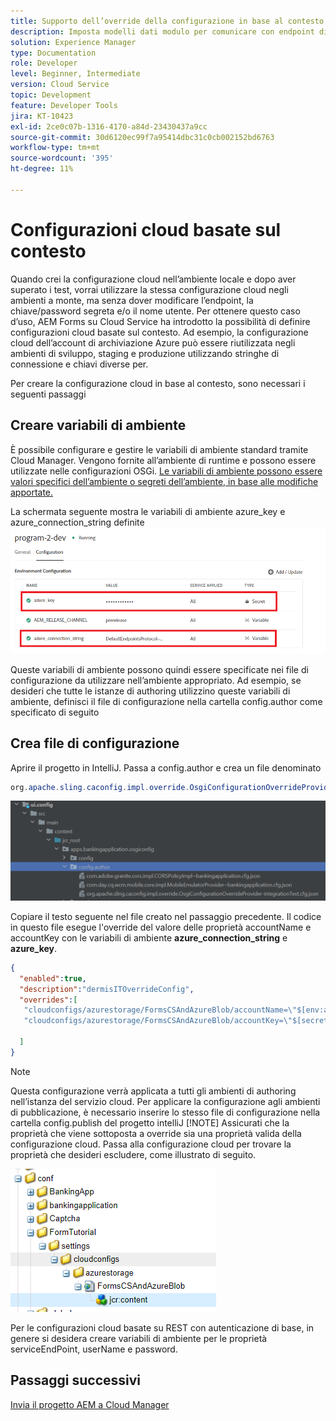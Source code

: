 ```yaml
---
title: Supporto dell’override della configurazione in base al contesto per il modello dati del modulo
description: Imposta modelli dati modulo per comunicare con endpoint diversi in base agli ambienti.
solution: Experience Manager
type: Documentation
role: Developer
level: Beginner, Intermediate
version: Cloud Service
topic: Development
feature: Developer Tools
jira: KT-10423
exl-id: 2ce0c07b-1316-4170-a84d-23430437a9cc
source-git-commit: 30d6120ec99f7a95414dbc31c0cb002152bd6763
workflow-type: tm+mt
source-wordcount: '395'
ht-degree: 11%

---
```


# Configurazioni cloud basate sul contesto

Quando crei la configurazione cloud nell’ambiente locale e dopo aver superato i test, vorrai utilizzare la stessa configurazione cloud negli ambienti a monte, ma senza dover modificare l’endpoint, la chiave/password segreta e/o il nome utente. Per ottenere questo caso d’uso, AEM Forms su Cloud Service ha introdotto la possibilità di definire configurazioni cloud basate sul contesto.
Ad esempio, la configurazione cloud dell’account di archiviazione Azure può essere riutilizzata negli ambienti di sviluppo, staging e produzione utilizzando stringhe di connessione e chiavi diverse per.

Per creare la configurazione cloud in base al contesto, sono necessari i seguenti passaggi

## Creare variabili di ambiente

È possibile configurare e gestire le variabili di ambiente standard tramite Cloud Manager. Vengono fornite all’ambiente di runtime e possono essere utilizzate nelle configurazioni OSGi. [Le variabili di ambiente possono essere valori specifici dell’ambiente o segreti dell’ambiente, in base alle modifiche apportate.](https://experienceleague.adobe.com/docs/experience-manager-cloud-service/content/implementing/using-cloud-manager/environment-variables.html?lang=en)



La schermata seguente mostra le variabili di ambiente azure_key e azure_connection_string definite
![environment_variables](assets/environment-variables.png)

Queste variabili di ambiente possono quindi essere specificate nei file di configurazione da utilizzare nell’ambiente appropriato. Ad esempio, se desideri che tutte le istanze di authoring utilizzino queste variabili di ambiente, definisci il file di configurazione nella cartella config.author come specificato di seguito

## Crea file di configurazione

Aprire il progetto in IntelliJ. Passa a config.author e crea un file denominato

```java
org.apache.sling.caconfig.impl.override.OsgiConfigurationOverrideProvider-integrationTest.cfg.json
```

![config.author](assets/config-author.png)

Copiare il testo seguente nel file creato nel passaggio precedente. Il codice in questo file esegue l&#39;override del valore delle proprietà accountName e accountKey con le variabili di ambiente **azure_connection_string** e **azure_key**.

```json
{
  "enabled":true,
  "description":"dermisITOverrideConfig",
  "overrides":[
   "cloudconfigs/azurestorage/FormsCSAndAzureBlob/accountName=\"$[env:azure_connection_string]\"",
   "cloudconfigs/azurestorage/FormsCSAndAzureBlob/accountKey=\"$[secret:azure_key]\""

  ]
}
```

>[!NOTE]
>
>Questa configurazione verrà applicata a tutti gli ambienti di authoring nell’istanza del servizio cloud. Per applicare la configurazione agli ambienti di pubblicazione, è necessario inserire lo stesso file di configurazione nella cartella config.publish del progetto intelliJ
>[!NOTE]
> Assicurati che la proprietà che viene sottoposta a override sia una proprietà valida della configurazione cloud. Passa alla configurazione cloud per trovare la proprietà che desideri escludere, come illustrato di seguito.

![cloud-config-property](assets/cloud-config-properties.png)

Per le configurazioni cloud basate su REST con autenticazione di base, in genere si desidera creare variabili di ambiente per le proprietà serviceEndPoint, userName e password.

## Passaggi successivi

[Invia il progetto AEM a Cloud Manager](./push-project-to-cloud-manager-git.md)
